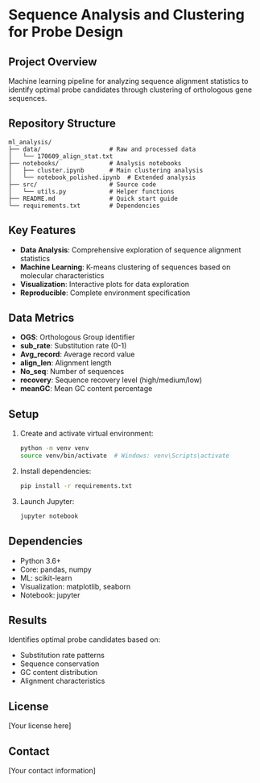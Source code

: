 # Sequence Analysis and Clustering for Probe Design

## Project Overview
Machine learning pipeline for analyzing sequence alignment statistics to identify optimal probe candidates through clustering of orthologous gene sequences.

## Repository Structure
```
ml_analysis/
├── data/                   # Raw and processed data
│   └── 170609_align_stat.txt
├── notebooks/              # Analysis notebooks
│   ├── cluster.ipynb       # Main clustering analysis
│   └── notebook_polished.ipynb  # Extended analysis
├── src/                    # Source code
│   └── utils.py            # Helper functions
├── README.md               # Quick start guide
└── requirements.txt        # Dependencies
```

## Key Features
- **Data Analysis**: Comprehensive exploration of sequence alignment statistics
- **Machine Learning**: K-means clustering of sequences based on molecular characteristics
- **Visualization**: Interactive plots for data exploration
- **Reproducible**: Complete environment specification

## Data Metrics
- **OGS**: Orthologous Group identifier
- **sub_rate**: Substitution rate (0-1)
- **Avg_record**: Average record value
- **align_len**: Alignment length
- **No_seq**: Number of sequences
- **recovery**: Sequence recovery level (high/medium/low)
- **meanGC**: Mean GC content percentage

## Setup
1. Create and activate virtual environment:
   ```bash
   python -m venv venv
   source venv/bin/activate  # Windows: venv\Scripts\activate
   ```
2. Install dependencies:
   ```bash
   pip install -r requirements.txt
   ```
3. Launch Jupyter:
   ```bash
   jupyter notebook
   ```

## Dependencies
- Python 3.6+
- Core: pandas, numpy
- ML: scikit-learn
- Visualization: matplotlib, seaborn
- Notebook: jupyter

## Results
Identifies optimal probe candidates based on:
- Substitution rate patterns
- Sequence conservation
- GC content distribution
- Alignment characteristics

## License
[Your license here]

## Contact
[Your contact information]
